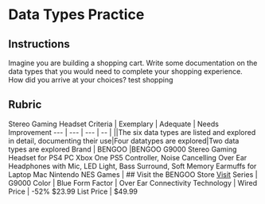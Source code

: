 # Data Types Practice

## Instructions

Imagine you are building a shopping cart. Write some documentation on the data types that you would need to complete your shopping experience. How did you arrive at your choices?
test shopping
## Rubric
Stereo Gaming Headset 
Criteria | Exemplary | Adequate | Needs Improvement
--- | --- | --- | -- |
||The six data types are listed and explored in detail, documenting their use|Four datatypes are explored|Two data types are explored 
Brand | BENGOO |BENGOO G9000 Stereo Gaming Headset for PS4 PC Xbox One PS5 Controller, Noise Cancelling Over Ear Headphones with Mic, LED Light, Bass Surround, Soft Memory Earmuffs for Laptop Mac Nintendo NES Games | ## Visit the BENGOO Store [Visit](https://www.amazon.com/BENGOO-G9000-Controller-Cancelling-Headphones/dp/B01H6GUCCQ) 
Series | G9000
Color | Blue
Form Factor | Over Ear
Connectivity Technology | Wired
Price | -52% $23.99
List Price | $49.99
